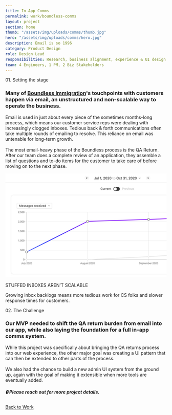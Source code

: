 ```yaml
---
title: In-App Comms
permalink: work/boundless-comms
layout: project
section: home
thumb: "/assets/img/uploads/comms/thumb.jpg"
hero: "/assets/img/uploads/comms/hero.jpg"
description: Email is so 1996
category: Product Design
role: Design Lead
responsibilities: Research, business alignment, experience & UI design
team: 4 Engineers, 1 PM, 2 Biz Stakeholders
---
```


<p class="subhead">01. Setting the stage</p>

### Many of [Boundless Immigration](https://www.boundless.com/)'s touchpoints with customers happen via email, an unstructured and non-scalable way to operate the business.


<div class="content-two-column">
  <p class="has-dropcap">Email is used in just about every piece of the sometimes months-long process, which means our customer service reps were dealing with increasingly clogged inboxes. Tedious back & forth communications often take multiple rounds of emailing to resolve. This reliance on email was untenable for long-term growth.<br><br>The most email-heavy phase of the Boundless process is the <span class="term"><span class="hint--bottom hint--large" aria-label="A phase of the Boundless green card application process where a CS teammember assembles a list of questions and tasks to send to the customer before they can move forward in the process.">QA Return</span></span>. After our team does a complete review of an application, they assemble a list of questions and to-do items for the customer to take care of before moving on to the next phase.</p>

</div>





<div class="full-width-section">
  <div class="img-caption">
    <img src="/assets/img/uploads/comms/email-stat.jpg">
    <div>
      <p class="subhead">STUFFED INBOXES AREN’T SCALABLE</p>
      <p>Growing inbox backlogs means more tedious work for CS folks and slower response times for customers.</p>
    </div>
  </div>
</div>

<p class="subhead">02. The Challenge</p>

### Our MVP needed to shift the QA return burden from email into our app, while also laying the foundation for a full in-app comms system.

<div class="content-two-column">
  <p class="has-dropcap">While this project was specifically about bringing the QA returns process into our web experience, the other major goal was creating a UI pattern that can then be extended to other parts of the process.<br><br>We also had the chance to build a new admin UI system from the ground up, again with the goal of making it extensible when more tools are eventually added.</p>

</div>

<div class="reach-out-module">
<h5>🔒 Please <a data-micromodal-trigger="open-to-work">reach out</a> for more project details.</h5>
</div>

<div class="spacer"></div>
<a href="/">Back to Work</a>
